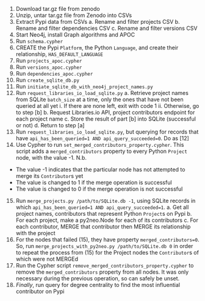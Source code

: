1. Download tar.gz file from zenodo
2. Unzip, untar tar.gz file from Zenodo into CSVs
3. Extract Pypi data from CSVs
    a. Rename and filter projects CSV
    b. Rename and filter dependencies CSV
    c. Rename and filter versions CSV
4. Start Neo4j, install Graph algorithms and APOC
5. Run `schema.cypher`
6. CREATE the Pypi `Platform`, the Python `Language`, and create their relationship, `HAS_DEFAULT_LANGUAGE`
7. Run `projects_apoc.cypher`
8. Run `versions_apoc.cypher`
9. Run `dependencies_apoc.cypher`
10. Run `create_sqlite_db.py`
11. Run `initiate_sqlite_db_with_neo4j_project_names.py`
12. Run `request_libraries_io_load_sqlite.py`
    a. Retrieve project names from SQLite `batch_size` at a time,
    only the ones that have not been queried at all yet
        i. If there are none left, exit with code 1
        ii. Otherwise, go to step [b]
    b. Request Libraries.io API, project contributors endpoint for each project name
    c. Store the result of part [b] into SQLite (successful or not)
    d. Return to step [a]
13. Run `request_libraries_io_load_sqlite.py`, but querying for
records that have `api_has_been_queried=1 AND api_query_succeeded=0`.
Do as [12]
14. Use Cypher to run `set_merged_contributors_property.cypher`. This
script adds a `merged_contributors` property to every Python `Project`
node, with the value -1. N.b.
  - The value -1 indicates that the particular node has not attempted
  to merge its `Contributor`s yet
  - The value is changed to 1 if the merge operation is successful
  - The value is changed to 0 if the merge operation is not successful
15. Run `merge_projects.py /path/to/SQLite.db -1`, using SQLite
records in which `api_has_been_queried=1 AND api_query_succeeded=1`.
    a. Get all project names, contributors that represent Python `Project`s on Pypi
    b. For each project, make a py2neo.Node for each of its contributors
    c. For each contributor, MERGE that contributor then MERGE its relationship
    with the project
16. For the nodes that failed (15), they have property `merged_contributors=0`. So,
run `merge_projects_with_py2neo.py /path/to/SQLite.db 0` in order to repeat the
process from (15) for the Project nodes the `Contributor`s of which were not MERGEd
17. Run the Cypher script `remove_merged_contributors_property.cypher` to remove
the `merged_contributors` property from all nodes. It was only necessary during
the previous operation, so can safely be unset.
18. _Finally_, run query for degree centrality to find the most influential contributor on Pypi